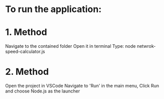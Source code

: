 # To run the application:

# 1. Method
Navigate to the contained folder
Open it in terminal
Type: node netwrok-speed-calculator.js

# 2. Method
Open the project in VSCode
Navigate to 'Run' in the main menu,
Click Run and choose Node.js as the launcher

